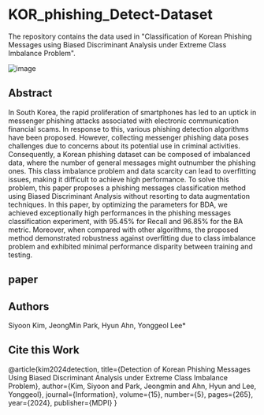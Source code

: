 # KOR_phishing_Detect-Dataset

The repository contains the data used in "Classification of Korean Phishing Messages using Biased Discriminant Analysis under Extreme Class Imbalance Problem".


![image](https://github.com/Ez-Sy01/KOR_spam_Detect-Dataset/assets/66240545/4c56f1c9-3187-48b3-84cf-3d400aaca5f5)

## Abstract

In South Korea, the rapid proliferation of smartphones has led to an uptick in messenger phishing attacks associated with electronic communication financial scams. In response to this, various phishing detection algorithms have been proposed. However, collecting messenger phishing data poses challenges due to concerns about its potential use in criminal activities. Consequently, a Korean phishing dataset can be composed of imbalanced data, where the number of general messages might outnumber the phishing ones. This class imbalance problem and data scarcity can lead to overfitting issues, making it difficult to achieve high performance. To solve this problem, this paper proposes a phishing messages classification method using Biased Discriminant Analysis without resorting to data augmentation techniques. In this paper, by optimizing the parameters for BDA, we achieved exceptionally high performances in the phishing messages classification experiment, with 95.45% for Recall and 96.85% for the BA metric. Moreover, when compared with other algorithms, the proposed method demonstrated robustness against overfitting due to class imbalance problem and exhibited minimal performance disparity between training and testing.
## paper

## Authors

Siyoon Kim, JeongMin Park, Hyun Ahn, Yonggeol Lee*

## Cite this Work
@article{kim2024detection,
  title={Detection of Korean Phishing Messages Using Biased Discriminant Analysis under Extreme Class Imbalance Problem},
  author={Kim, Siyoon and Park, Jeongmin and Ahn, Hyun and Lee, Yonggeol},
  journal={Information},
  volume={15},
  number={5},
  pages={265},
  year={2024},
  publisher={MDPI}
}
